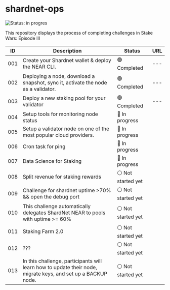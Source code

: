 # shardnet-ops

![Status: in progres](https://img.shields.io/badge/Status-in%20progress-brightgreen)

This repository displays the process of completing challenges in Stake Wars: Episode III

| ID | Description |  Status | URL | 
| ------ | ------ | ------ | ------ |
|001 |Create your Shardnet wallet & deploy the NEAR CLI.| :green_circle: Completed | --- |
|002 |Deploying a node, download a snapshot, sync it, activate the node as a validator.|:green_circle: Completed | --- |
|003 |Deploy a new staking pool for your validator| :green_circle:	 Completed | --- |
|004 |Setup tools for monitoring node status| :large_blue_circle: In progress |  |
|005 |Setup a validator node on one of the most popular cloud providers.| :large_blue_circle: In progress | |
|006 |Cron task for ping| :large_blue_circle: In progress |  |
|007 |Data Science for Staking| :large_blue_circle:	 In progress |  |
|008 |Split revenue for staking rewards| :white_circle: Not started yet | |
|009 |Challenge for shardnet uptime >70% && open the debug port| :white_circle: Not started yet |  |
|010 |This challenge automatically delegates ShardNet NEAR to pools with uptime >= 60%| :white_circle: Not started yet | |
|011 |Staking Farm 2.0| :white_circle: Not started yet |  |
|012 | ???| :white_circle: Not started yet |  |
|013 |In this challenge, participants will learn how to update their node, migrate keys, and set up a BACKUP node.| :white_circle: Not started yet | |
